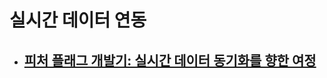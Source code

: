 # 실시간 데이터 연동 
- [피처 플래그 개발기: 실시간 데이터 동기화를 향한 여정](https://tech.kakaopay.com/post/feature_flag/?utm_campaign=asb&utm_medium=blog&utm_source=awesome-blogs.petabytes.org#%EB%8F%85%EB%A6%BD%EB%90%9C-%EB%91%90-%EC%84%9C%EB%B2%84%EC%9D%98-%EB%8D%B0%EC%9D%B4%ED%84%B0-%EC%97%B0%EB%8F%99)
  - 